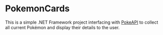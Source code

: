 # PokemonCards

This is a simple .NET Framework project interfacing with [PokeAPI](https://pokeapi.co/) to collect all current Pokémon and display their details to the user.
